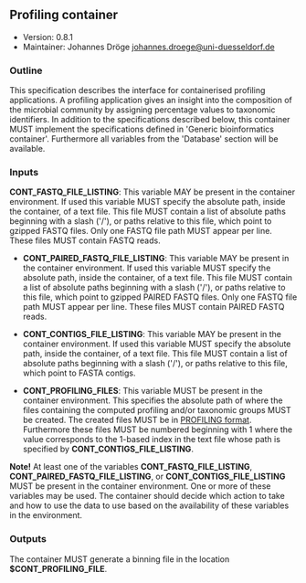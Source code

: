 ## Profiling container

 * Version:    0.8.1
 * Maintainer: Johannes Dröge <johannes.droege@uni-duesseldorf.de>

### Outline

This specification describes the interface for containerised profiling applications. 
A profiling application gives an insight into the composition of the microbial community by 
assigning percentage values to taxonomic identifiers.
In addition to the specifications described below, this container MUST implement the
specifications defined in 'Generic bioinformatics container'. 
Furthermore all variables from the 'Database' section will be available.

### Inputs

**CONT_FASTQ_FILE_LISTING**: This variable MAY be present in the container
  environment. If used this variable MUST specify the absolute path, inside the
  container, of a text file. This file MUST contain a list of absolute paths beginning
  with a slash ('/'), or paths relative to this file, which point to gzipped FASTQ files.
  Only one FASTQ file path MUST appear per line. These files MUST contain FASTQ reads.

* **CONT_PAIRED_FASTQ_FILE_LISTING**: This variable MAY be present in the
  container environment. If used this variable MUST specify the absolute path,
  inside the container, of a text file. This file MUST contain a list of absolute paths
  beginning with a slash ('/'), or paths relative to this file, which point to gzipped
  PAIRED FASTQ files. Only one FASTQ file path MUST appear per line. These files MUST
  contain PAIRED FASTQ reads.

* **CONT_CONTIGS_FILE_LISTING**: This variable MAY be present in the container
  environment. If used this variable MUST specify the absolute path, inside the
  container, of a text file. This file MUST contain a list of absolute paths
  beginning with a slash ('/'), or paths relative to this file, which point to
  FASTA contigs.

* **CONT_PROFILING_FILES**: This variable MUST be present in the container
  environment. This specifies the absolute path of where the files containing
  the computed profiling and/or taxonomic groups MUST be created. The created
  files MUST be in [PROFILING format](profiling_spec.mkd). Furthermore these 
  files MUST be numbered beginning with 1 where the value corresponds to the 1-based
  index in the text file whose path is specified by **CONT_CONTIGS_FILE_LISTING**.

**Note!** At least one of the variables **CONT_FASTQ_FILE_LISTING**,
**CONT_PAIRED_FASTQ_FILE_LISTING**, or **CONT_CONTIGS_FILE_LISTING** MUST be
present in the container environment. One or more of these variables may be
used. The container should decide which action to take and how to use the data
to use based on the availability of these variables in the environment.

### Outputs

The container MUST generate a binning file in the location
**$CONT_PROFILING_FILE**.
